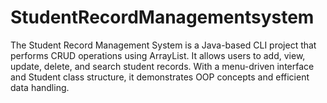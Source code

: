 # StudentRecordManagementsystem
The Student Record Management System is a Java-based CLI project that performs CRUD operations using ArrayList. It allows users to add, view, update, delete, and search student records. With a menu-driven interface and Student class structure, it demonstrates OOP concepts and efficient data handling.
